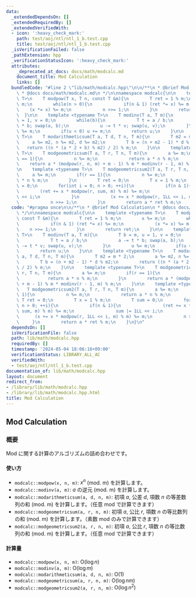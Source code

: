 ```yaml
---
data:
  _extendedDependsOn: []
  _extendedRequiredBy: []
  _extendedVerifiedWith:
  - icon: ':heavy_check_mark:'
    path: test/aoj/ntl/ntl_1_b.test.cpp
    title: test/aoj/ntl/ntl_1_b.test.cpp
  _isVerificationFailed: false
  _pathExtension: hpp
  _verificationStatusIcon: ':heavy_check_mark:'
  attributes:
    _deprecated_at_docs: docs/math/modcalc.md
    document_title: Mod Calculation
    links: []
  bundledCode: "#line 2 \"lib/math/modcalc.hpp\"\n\n/**\n * @brief Mod Calculation\n\
    \ * @docs docs/math/modcalc.md\n */\n\nnamespace modcalc{\n\n    template <typename\
    \ T>\n    T modpow(T x, T n, const T &m){\n        T ret = 1 % m;\n        x %=\
    \ m;\n        while(n > 0){\n            if(n & 1) (ret *= x) %= m;\n        \
    \    (x *= x) %= m;\n            n >>= 1;\n        }\n        return ret;\n  \
    \  }\n\n    template <typename T>\n    T modinv(T a, T m){\n        T b = m, u\
    \ = 1, v = 0;\n        while(b){\n            T t = a / b;\n            a -= t\
    \ * b; swap(a, b);\n            u -= t * v; swap(u, v);\n        }\n        u\
    \ %= m;\n        if(u < 0) u += m;\n        return u;\n    }\n\n    template <typename\
    \ T>\n    T modarithmeticsum(T a, T d, T n, T m){\n        T m2 = m * 2;\n   \
    \     a %= m2, n %= m2, d %= m2;\n        T b = (n + m2 - 1) * d % m2;\n     \
    \   return ((n * (a * 2 + b) % m2) / 2) % m;\n    }\n\n    template <typename\
    \ T>\n    T modgeometricsum(T a, T r, T n, T m){\n        a %= m;\n        if(r\
    \ == 1){\n            n %= m;\n            return a * n % m;\n        }\n    \
    \    return a * (modpow(r, n, m) + m - 1) % m * modinv(r - 1, m) % m;\n    }\n\
    \n    template <typename T>\n    T modgeometricsum2(T a, T r, T n, T m){\n   \
    \     a %= m;\n        if(r == 1){\n            n %= m;\n            return a\
    \ * n % m;\n        }\n        T ret = 0;\n        T x = 1 % m;\n        T sum\
    \ = 0;\n        for(int i = 0; n > 0; ++i){\n            if(n & 1){\n        \
    \        (ret += x * modpow(r, sum, m) % m) %= m;\n                sum |= 1LL\
    \ << i;\n            }\n            (x += x * modpow(r, 1LL << i, m) % m) %= m;\n\
    \            n >>= 1;\n        }\n        return a * ret % m;\n    }\n}\n"
  code: "#pragma once\n\n/**\n * @brief Mod Calculation\n * @docs docs/math/modcalc.md\n\
    \ */\n\nnamespace modcalc{\n\n    template <typename T>\n    T modpow(T x, T n,\
    \ const T &m){\n        T ret = 1 % m;\n        x %= m;\n        while(n > 0){\n\
    \            if(n & 1) (ret *= x) %= m;\n            (x *= x) %= m;\n        \
    \    n >>= 1;\n        }\n        return ret;\n    }\n\n    template <typename\
    \ T>\n    T modinv(T a, T m){\n        T b = m, u = 1, v = 0;\n        while(b){\n\
    \            T t = a / b;\n            a -= t * b; swap(a, b);\n            u\
    \ -= t * v; swap(u, v);\n        }\n        u %= m;\n        if(u < 0) u += m;\n\
    \        return u;\n    }\n\n    template <typename T>\n    T modarithmeticsum(T\
    \ a, T d, T n, T m){\n        T m2 = m * 2;\n        a %= m2, n %= m2, d %= m2;\n\
    \        T b = (n + m2 - 1) * d % m2;\n        return ((n * (a * 2 + b) % m2)\
    \ / 2) % m;\n    }\n\n    template <typename T>\n    T modgeometricsum(T a, T\
    \ r, T n, T m){\n        a %= m;\n        if(r == 1){\n            n %= m;\n \
    \           return a * n % m;\n        }\n        return a * (modpow(r, n, m)\
    \ + m - 1) % m * modinv(r - 1, m) % m;\n    }\n\n    template <typename T>\n \
    \   T modgeometricsum2(T a, T r, T n, T m){\n        a %= m;\n        if(r ==\
    \ 1){\n            n %= m;\n            return a * n % m;\n        }\n       \
    \ T ret = 0;\n        T x = 1 % m;\n        T sum = 0;\n        for(int i = 0;\
    \ n > 0; ++i){\n            if(n & 1){\n                (ret += x * modpow(r,\
    \ sum, m) % m) %= m;\n                sum |= 1LL << i;\n            }\n      \
    \      (x += x * modpow(r, 1LL << i, m) % m) %= m;\n            n >>= 1;\n   \
    \     }\n        return a * ret % m;\n    }\n}\n"
  dependsOn: []
  isVerificationFile: false
  path: lib/math/modcalc.hpp
  requiredBy: []
  timestamp: '2024-05-04 18:06:16+09:00'
  verificationStatus: LIBRARY_ALL_AC
  verifiedWith:
  - test/aoj/ntl/ntl_1_b.test.cpp
documentation_of: lib/math/modcalc.hpp
layout: document
redirect_from:
- /library/lib/math/modcalc.hpp
- /library/lib/math/modcalc.hpp.html
title: Mod Calculation
---
```

## Mod Calculation

### 概要

Mod に関する計算のアルゴリズムの詰め合わせです。

#### 使い方

- `modcalc::modpow(x, n, m)`: $x^n$ (mod. m) を計算します。
- `modcalc::modinv(a, m)`: $a$ の逆元 (mod. m) を計算します。
- `modcalc::modarithmeticsum(a, d, n, m)`: 初項 $a$, 公差 $d$, 項数 $n$ の等差数列の和 (mod. m) を計算します。（任意 mod で計算できます）
- `modcalc::modgeometricsum(a, r, n, m)`: 初項 $a$, 公比 $r$, 項数 $n$ の等比数列の和 (mod. m) を計算します。（素数 mod のみで計算できます）
- `modcalc::modgeometricsum2(a, r, n, m)`: 初項 $a$, 公比 $r$, 項数 $n$ の等比数列の和 (mod. m) を計算します。（任意 mod で計算できます）

#### 計算量

- `modcalc::modpow(x, n, m)`: $\mathrm{O}(\log n)$
- `modcalc::modinv(a, m)`: $\mathrm{O}(\log m)$
- `modcalc::modarithmeticsum(a, d, n, m)`: $\mathrm{O}(1)$
- `modcalc::modgeometricsum(a, r, n, m)`: $\mathrm{O}(\log nm)$
- `modcalc::modgeometricsum2(a, r, n, m)`: $\mathrm{O}(\log n^2)$